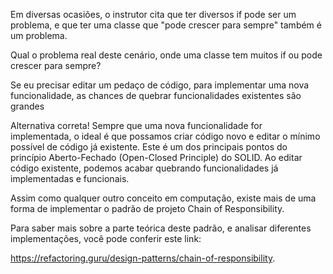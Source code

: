 

Em diversas ocasiões, o instrutor cita que ter diversos if pode ser um problema, e que ter uma classe que "pode crescer para sempre" também é um problema.

Qual o problema real deste cenário, onde uma classe tem muitos if ou pode crescer para sempre?

Se eu precisar editar um pedaço de código, para implementar uma nova funcionalidade, as chances de quebrar funcionalidades existentes são grandes


Alternativa correta! Sempre que uma nova funcionalidade for implementada, o ideal é que possamos criar código novo e editar o mínimo possível de código já existente.
Este é um dos principais pontos do princípio Aberto-Fechado (Open-Closed Principle) do SOLID. Ao editar código existente, podemos acabar quebrando funcionalidades já implementadas e funcionais.



Assim como qualquer outro conceito em computação, existe mais de uma forma de implementar o padrão de projeto Chain of Responsibility.

Para saber mais sobre a parte teórica deste padrão, e analisar diferentes implementações, você pode conferir este link:

https://refactoring.guru/design-patterns/chain-of-responsibility.